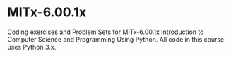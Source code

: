 # MITx-6.00.1x
Coding exercises and Problem Sets for MITx-6.00.1x Introduction to Computer Science and Programming Using Python.
All code in this course uses Python 3.x.
